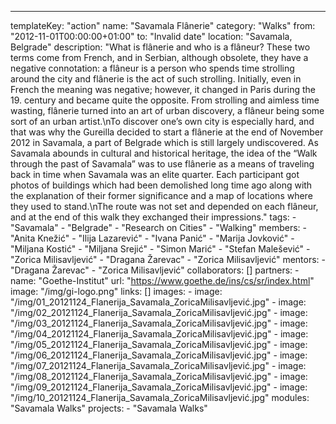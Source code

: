 ---
  templateKey: "action"
  name: "Savamala Flânerie"
  category: "Walks"
  from: "2012-11-01T00:00:00+01:00"
  to: "Invalid date"
  location: "Savamala, Belgrade"
  description: "What is flânerie and who is a flâneur? These two terms come from French, and in Serbian, although obsolete, they have a negative connotation: a flâneur is a person who spends time strolling around the city and flânerie is the act of such strolling. Initially, even in French the meaning was negative; however, it changed in Paris during the 19. century and became quite the opposite. From strolling and aimless time wasting, flânerie turned into an art of urban discovery, a flâneur being some sort of an urban artist.\nTo discover one’s own city is especially hard, and that was why the Gureilla decided to start a flânerie at the end of November 2012 in Savamala, a part of Belgrade which is still largely undiscovered. As Savamala abounds in cultural and historical heritage, the idea of the “Walk through the past of Savamala” was to use flânerie as a means of traveling back in time when Savamala was an elite quarter. Each participant got photos of buildings which had been demolished long time ago along with the explanation of their former significance and a map of locations where they used to stand.\nThe route was not set and depended on each flâneur, and at the end of this walk they exchanged their impressions."
  tags: 
    - "Savamala"
    - "Belgrade"
    - "Research on Cities"
    - "Walking"
  members: 
    - "Anita Knežić"
    - "Ilija Lazarević"
    - "Ivana Panić"
    - "Marija Jovković"
    - "Miljana Kostić"
    - "Miljana Srejić"
    - "Simon Marić"
    - "Stefan Malešević"
    - "Zorica Milisavljević"
    - "Dragana Žarevac"
    - "Zorica Milisavljević"
  mentors: 
    - "Dragana Žarevac"
    - "Zorica Milisavljević"
  collaborators: []
  partners: 
    - 
      name: "Goethe-Institut"
      url: "https://www.goethe.de/ins/cs/sr/index.html"
      image: "/img/gi-logo.png"
  links: []
  images: 
    - 
      image: "/img/01_20121124_Flanerija_Savamala_ZoricaMilisavljević.jpg"
    - 
      image: "/img/02_20121124_Flanerija_Savamala_ZoricaMilisavljević.jpg"
    - 
      image: "/img/03_20121124_Flanerija_Savamala_ZoricaMilisavljević.jpg"
    - 
      image: "/img/04_20121124_Flanerija_Savamala_ZoricaMilisavljević.jpg"
    - 
      image: "/img/05_20121124_Flanerija_Savamala_ZoricaMilisavljević.jpg"
    - 
      image: "/img/06_20121124_Flanerija_Savamala_ZoricaMilisavljević.jpg"
    - 
      image: "/img/07_20121124_Flanerija_Savamala_ZoricaMilisavljević.jpg"
    - 
      image: "/img/08_20121124_Flanerija_Savamala_ZoricaMilisavljević.jpg"
    - 
      image: "/img/09_20121124_Flanerija_Savamala_ZoricaMilisavljević.jpg"
    - 
      image: "/img/10_20121124_Flanerija_Savamala_ZoricaMilisavljević.jpg"
  modules: "Savamala Walks"
  projects: 
    - "Savamala Walks"
